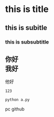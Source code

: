 # this is title
## this is subitle
### this is subsubtitle

你好<br>
我好
---
他好

```123```

```
python a.py
```
pc
github